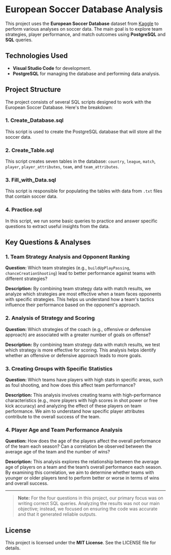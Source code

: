 # European Soccer Database Analysis

This project uses the **European Soccer Database** dataset from [Kaggle](https://www.kaggle.com/datasets/hugomathien/soccer/data) to perform various analyses on soccer data. The main goal is to explore team strategies, player performance, and match outcomes using **PostgreSQL** and **SQL** queries.

## Technologies Used
- **Visual Studio Code** for development.
- **PostgreSQL** for managing the database and performing data analysis.

## Project Structure
The project consists of several SQL scripts designed to work with the European Soccer Database. Here's the breakdown:

### 1. **Create_Database.sql**
   This script is used to create the PostgreSQL database that will store all the soccer data.

### 2. **Create_Table.sql**
   This script creates seven tables in the database: `country`, `league`, `match`, `player`, `player_attributes`, `team`, and `team_attributes`.

### 3. **Fill_with_Data.sql**
   This script is responsible for populating the tables with data from `.txt` files that contain soccer data.

### 4. **Practice.sql**
   In this script, we run some basic queries to practice and answer specific questions to extract useful insights from the data.

## Key Questions & Analyses

### 1. **Team Strategy Analysis and Opponent Ranking**
   **Question:** Which team strategies (e.g., `buildUpPlayPassing`, `chanceCreationShooting`) lead to better performance against teams with different strategies?

   **Description:** By combining team strategy data with match results, we analyze which strategies are most effective when a team faces opponents with specific strategies. This helps us understand how a team's tactics influence their performance based on the opponent's approach.

### 2. **Analysis of Strategy and Scoring**
   **Question:** Which strategies of the coach (e.g., offensive or defensive approach) are associated with a greater number of goals on offense?

   **Description:** By combining team strategy data with match results, we test which strategy is more effective for scoring. This analysis helps identify whether an offensive or defensive approach leads to more goals.

### 3. **Creating Groups with Specific Statistics**
**Question:** Which teams have players with high stats in specific areas, such as foul shooting, and how does this affect team performance?

 **Description:** This analysis involves creating teams with high-performance characteristics (e.g., more players with high scores in shot power or free kick accuracy) and analyzing the effect of these players on team performance. We aim to understand how specific player attributes contribute to the overall success of the team.

### 4. **Player Age and Team Performance Analysis**
**Question:** How does the age of the players affect the overall performance of the team each season? Can a correlation be observed between the average age of the team and the number of wins?

 **Description:** This analysis explores the relationship between the average age of players on a team and the team’s overall performance each season. By examining this correlation, we aim to determine whether teams with younger or older players tend to perform better or worse in terms of wins and overall success.

---

> **Note:** For the four questions in this project, our primary focus was on writing correct SQL queries. Analyzing the results was not our main objective; instead, we focused on ensuring the code was accurate and that it generated reliable outputs.

## License
This project is licensed under the **MIT License**. See the LICENSE file for details.
